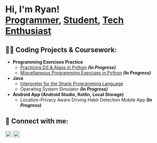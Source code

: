 <h1>Hi, I'm Ryan! <br/><a href="https://github.com/ryan-dugan">Programmer</a>, <a href="https://www.linkedin.com/in/ryandugan1/">Student</a>, <a href="https://twitter.com/ryan_dugann">Tech Enthusiast</a></h1>

<h2>👨‍💻 Coding Projects & Coursework:</h2>

- <b>Programming Exercises Practice</b>
  - [Practicing DS & Algos in Python](https://github.com/ryan-dugan/Programming-Practice/tree/main/python-algos) <b><i>(In Progress)</b></i>
  - [Miscellaneous Programming Exercises in Python](https://github.com/ryan-dugan/Programming-Practice/tree/main/python-exercises) <b><i>(In Progress)</b></i>
- <b>Java</b>
  - [Interpreter for the Shank Programming Language](https://github.com/ryan-dugan/Shank-Interpreter)
  - Operating System Simulator <b><i>(In Progress)</b></i>
- <b>Android App (Android Studio, Kotlin, Local Storage)</b>
  - Location-Privacy Aware Driving Habit Detection Mobile App <b><i>(In Progress)</b></i>


<h2> 🤳 Connect with me:</h2>

[<img align="left" alt="Ryan Dugan | Twitter" width="22px" src="https://cdn.jsdelivr.net/npm/simple-icons@v3/icons/twitter.svg" />][twitter]
[<img align="left" alt="Ryan Dugan | LinkedIn" width="22px" src="https://cdn.jsdelivr.net/npm/simple-icons@v3/icons/linkedin.svg" />][linkedin]

[twitter]: https://twitter.com/ryan_dugann
[linkedin]: https://www.linkedin.com/in/ryandugan1/

